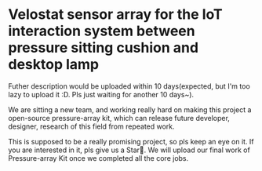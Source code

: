# Velostat sensor array for the IoT interaction system between pressure sitting cushion and desktop lamp
 
Futher description would be uploaded within 10 days(expected, but I'm too lazy to upload it :D. Pls just waiting for another 10 days~).

We are sitting a new team, and working really hard on making this project a open-source pressure-array kit, 
which can release future developer, designer, research of this field from repeated work.

This is supposed to be a really promising project, so pls keep an eye on it.
If you are interested in it, pls give us a Star🌟. We will upload our final work of Pressure-array Kit once we completed all the core jobs.

